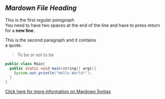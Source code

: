 ## ***Mardown File Heading***

This is the first  *regular paragraph*  
You need to have two spaces at the end of the line 
and have to press return for a **new line**.  
  
  
This is the second paragraph and it contains  
a quote.
> To be or not to be  
  
  
  
  
```java  
public class Main{
  public static void main(string[] args){
    System.out.println("Hello World!");
  }
}

```  
[Click here for more information on Mardown Syntax](https://www.markdownguide.org/basic-syntax/)
